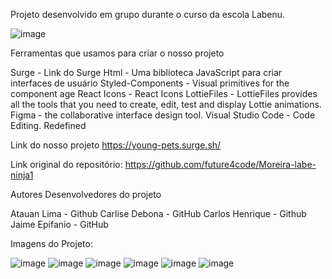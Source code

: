 Projeto desenvolvido em grupo durante o curso da escola Labenu.

![image](https://user-images.githubusercontent.com/93264333/159974126-7faab0a2-b982-4ee0-80e8-8a23c9b4185a.png)


Ferramentas que usamos para criar o nosso projeto

Surge - Link do Surge
Html - Uma biblioteca JavaScript para criar interfaces de usuário
Styled-Components - Visual primitives for the component age
React Icons - React Icons
LottieFiles - LottieFiles provides all the tools that you need to create, edit, test and display Lottie animations.
Figma - the collaborative interface design tool.
Visual Studio Code - Code Editing. Redefined


Link do nosso projeto https://young-pets.surge.sh/

Link original do repositório: https://github.com/future4code/Moreira-labe-ninja1

Autores
Desenvolvedores do projeto

Atauan Lima - Github
Carlise Debona - GitHub
Carlos Henrique - Github
Jaime Epifanio - GitHub


Imagens do Projeto:

![image](https://user-images.githubusercontent.com/93264333/159974295-96126f19-7874-4fdc-8fab-830b90d9e1ea.png)
![image](https://user-images.githubusercontent.com/93264333/159974352-e1f5691e-1dd0-483a-8ac1-44feaa7f0a48.png)
![image](https://user-images.githubusercontent.com/93264333/159974431-5c125a3b-df5c-4b60-a5d5-2f6de86b952f.png)
![image](https://user-images.githubusercontent.com/93264333/159974486-efdcd80d-6507-4a52-a99e-ce6c2dbc3a20.png)
![image](https://user-images.githubusercontent.com/93264333/159974544-b9724d9a-8387-4d4e-9b09-9ec67d16c7d9.png)
![image](https://user-images.githubusercontent.com/93264333/159974583-5c4086cf-cc3e-4a5c-92df-8f5f5c619e0d.png)

